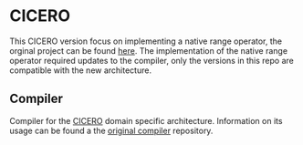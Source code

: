 # CICERO
This CICERO version focus on implementing a native range operator, the orginal project can be found [here](https://github.com/necst/cicero).
The implementation of the native range operator required updates to the compiler, only the versions in this repo are compatible with the new architecture.

## Compiler
Compiler for the [CICERO](https://github.com/ironmanna/xohw23-Hardware-and-Software-Optimization-for-regular-expression/tree/main/cicero) domain specific architecture.
Information on its usage can be found a the [original compiler](https://github.com/necst/cicero_compiler) repository.
